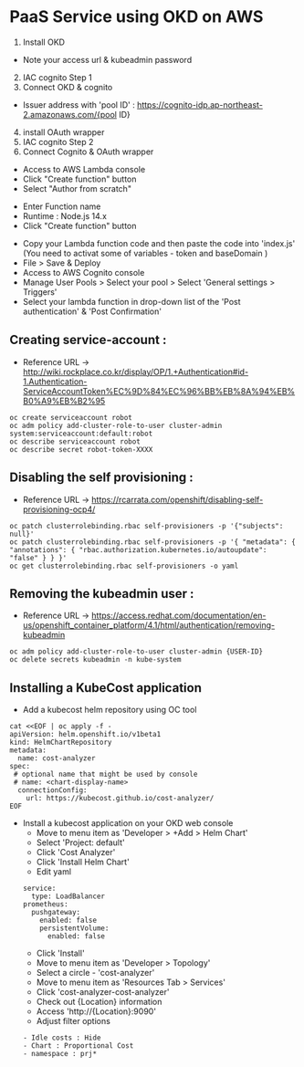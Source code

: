 # PaaS Service using OKD on AWS

1. Install OKD
- Note your access url & kubeadmin password
2. IAC cognito Step 1
3. Connect OKD & cognito
- Issuer address with 'pool ID' : https://cognito-idp.ap-northeast-2.amazonaws.com/{pool ID}
4. install OAuth wrapper 
5. IAC cognito Step 2
6. Connect Cognito & OAuth wrapper

- Access to AWS Lambda console
- Click "Create function" button
- Select "Author from scratch"
* Enter Function name
* Runtime : Node.js 14.x
* Click "Create function" button
- Copy your Lambda function code and then paste the code into 'index.js' (You need to activat some of variables - token and baseDomain )
- File > Save & Deploy
- Access to AWS Cognito console
- Manage User Pools > Select your pool > Select 'General settings > Triggers'
- Select your lambda function in drop-down list of the 'Post authentication' & 'Post Confirmation'

## Creating service-account :
- Reference URL -> http://wiki.rockplace.co.kr/display/OP/1.+Authentication#id-1.Authentication-ServiceAccountToken%EC%9D%84%EC%96%BB%EB%8A%94%EB%B0%A9%EB%B2%95
```
oc create serviceaccount robot
oc adm policy add-cluster-role-to-user cluster-admin system:serviceaccount:default:robot
oc describe serviceaccount robot
oc describe secret robot-token-XXXX
```

## Disabling the self provisioning :
- Reference URL -> https://rcarrata.com/openshift/disabling-self-provisioning-ocp4/
```
oc patch clusterrolebinding.rbac self-provisioners -p '{"subjects": null}'
oc patch clusterrolebinding.rbac self-provisioners -p '{ "metadata": { "annotations": { "rbac.authorization.kubernetes.io/autoupdate": "false" } } }'
oc get clusterrolebinding.rbac self-provisioners -o yaml
```

## Removing the kubeadmin user :
- Reference URL -> https://access.redhat.com/documentation/en-us/openshift_container_platform/4.1/html/authentication/removing-kubeadmin
```
oc adm policy add-cluster-role-to-user cluster-admin {USER-ID}
oc delete secrets kubeadmin -n kube-system
```

## Installing a KubeCost application
+ Add a kubecost helm repository using OC tool

```
cat <<EOF | oc apply -f -
apiVersion: helm.openshift.io/v1beta1
kind: HelmChartRepository
metadata:
  name: cost-analyzer
spec:
 # optional name that might be used by console
 # name: <chart-display-name>
  connectionConfig:
    url: https://kubecost.github.io/cost-analyzer/
EOF
```

+ Install a kubecost application on your OKD web console
	+ Move to menu item as 'Developer > +Add > Helm Chart'
	+ Select 'Project: default'
	+ Click 'Cost Analyzer'
	+ Click 'Install Helm Chart'
	+ Edit yaml
	```
	service:
	  type: LoadBalancer
	prometheus:
	  pushgateway:
	    enabled: false
	    persistentVolume:
	      enabled: false
	```
	+ Click 'Install'
	+ Move to menu item as 'Developer > Topology'
	+ Select a circle - 'cost-analyzer'
	+ Move to menu item as 'Resources Tab > Services'
	+ Click 'cost-analyzer-cost-analyzer'
	+ Check out {Location} information
	+ Access 'http://{Location}:9090'
	+ Adjust filter options
	```
	- Idle costs : Hide
	- Chart : Proportional Cost
	- namespace : prj*
	```
